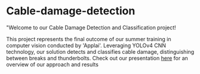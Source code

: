 # Cable-damage-detection

"Welcome to our Cable Damage Detection and Classification project! 

This project represents the final outcome of our summer training in computer vision conducted by 'Applai'.
Leveraging YOLOv4 CNN technology, our solution detects and classifies cable damage, distinguishing between breaks and thunderbolts. Check out our presentation [here](https://docs.google.com/presentation/d/1QPydJxwyXC_OshmPkbyIty4x-BgYyJp0/edit?usp=sharing&ouid=100067621788661205999&rtpof=true&sd=true) for an overview of our approach and results
